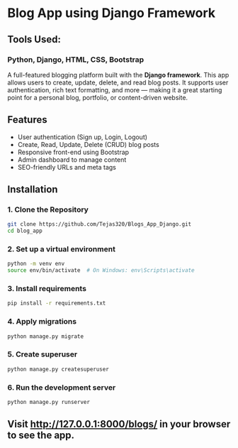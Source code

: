 # Blog App using Django Framework

## Tools Used:
### Python, Django, HTML, CSS, Bootstrap

A full-featured blogging platform built with the **Django framework**. This app allows users to create, update, delete, and read blog posts. It supports user authentication, rich text formatting, and more — making it a great starting point for a personal blog, portfolio, or content-driven website.

## Features

- User authentication (Sign up, Login, Logout)
- Create, Read, Update, Delete (CRUD) blog posts
- Responsive front-end using Bootstrap
- Admin dashboard to manage content
- SEO-friendly URLs and meta tags

## Installation

### 1. Clone the Repository

```bash
git clone https://github.com/Tejas320/Blogs_App_Django.git
cd blog_app
```
### 2. Set up a virtual environment

```bash
python -m venv env
source env/bin/activate  # On Windows: env\Scripts\activate
```

### 3. Install requirements

```bash
pip install -r requirements.txt
```
### 4. Apply migrations

```bash
python manage.py migrate
```

### 5. Create superuser

```bash
python manage.py createsuperuser
```

### 6. Run the development server

```bash
python manage.py runserver
```

## Visit http://127.0.0.1:8000/blogs/ in your browser to see the app.
